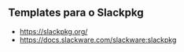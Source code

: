 ## Templates para o Slackpkg

- https://slackpkg.org/
- https://docs.slackware.com/slackware:slackpkg
